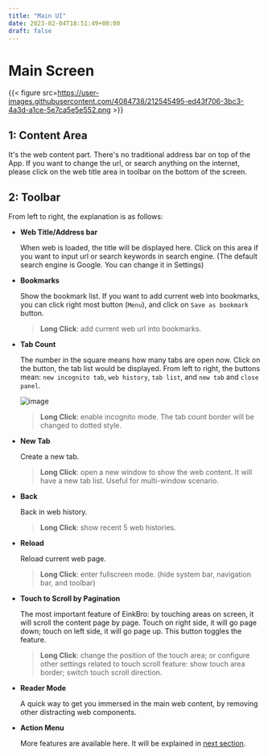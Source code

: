 ```yaml
---
title: "Main UI"
date: 2023-02-04T18:51:49+08:00
draft: false
---
```


# Main Screen
{{< figure src=https://user-images.githubusercontent.com/4084738/212545495-ed43f706-3bc3-4a3d-a1ce-5e7ca5e5e552.png >}}

## 1: Content Area
It's the web content part. There's no traditional address bar on top of the App. If you want to change the url, or search anything on the internet, please click on the web title area in toolbar on the bottom of the screen.

## 2: Toolbar
From left to right, the explanation is as follows:

* **Web Title/Address bar**

  When web is loaded, the title will be displayed here. Click on this area if you want to input url or search keywords in search engine. (The default search engine is Google. You can change it in Settings)

* **Bookmarks**

  Show the bookmark list. If you want to add current web into bookmarks, you can click right most button (`Menu`), and click on `Save as bookmark` button.

  >**Long Click**: add current web url into bookmarks.

* **Tab Count**

  The number in the square means how many tabs are open now. Click on the button, the tab list would be displayed. From left to right, the buttons mean: `new incognito tab`, `web history`, `tab list`, and `new tab` and `close panel`.

  ![image](https://user-images.githubusercontent.com/4084738/212546840-f2da40f2-1240-45d4-b053-298075df78cc.png)

  >**Long Click**: enable incognito mode. The tab count border will be changed to dotted style.

* **New Tab**

  Create a new tab.

  >**Long Click**: open a new window to show the web content. It will have a new tab list. Useful for multi-window scenario.

* **Back**

  Back in web history.

  >**Long Click**: show recent 5 web histories.

* **Reload**

  Reload current web page.

  >**Long Click**: enter fullscreen mode. (hide system bar, navigation bar, and toolbar)

* **Touch to Scroll by Pagination**

  The most important feature of EinkBro: by touching areas on screen, it will scroll the content page by page. Touch on right side, it will go page down; touch on left side, it will go page up. This button toggles the feature.
  >**Long Click**: change the position of the touch area; or configure other settings related to touch scroll feature: show touch area border; switch touch scroll direction.

* **Reader Mode**

  A quick way to get you immersed in the main web content, by removing other distracting web components.

* **Action Menu**

  More features are available here. It will be explained in [next section](/docs/action_menu).
